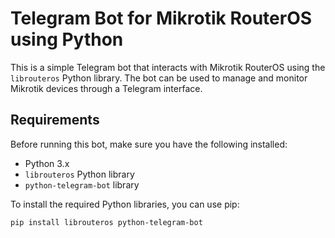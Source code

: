 # Telegram Bot for Mikrotik RouterOS using Python

This is a simple Telegram bot that interacts with Mikrotik RouterOS using the `librouteros` Python library. The bot can be used to manage and monitor Mikrotik devices through a Telegram interface.

## Requirements

Before running this bot, make sure you have the following installed:

- Python 3.x
- `librouteros` Python library
- `python-telegram-bot` library

To install the required Python libraries, you can use pip:

```bash
pip install librouteros python-telegram-bot
